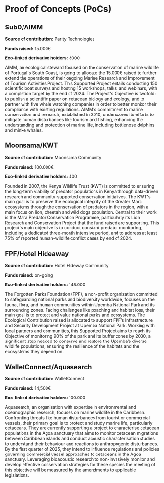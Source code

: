 # Proof of Concepts (PoCs)

## Sub0/AIMM

**Source of contribution:** Parity Technologies

**Funds raised:** 15.000€

**Eco-linked derivative holders:** 3000

AIMM, an ecological steward focused on the conservation of marine wildlife of Portugal's South Coast, is going to allocate the 15.000€ raised to further extend the operations of their ongoing Marine Research and Improvement of Tourism Activities Project. This Supported Project entails conducting 150 scientific boat surveys and hosting 15 workshops, talks, and webinars, with a completion target by the end of 2024. The Project's Objective is twofold: to publish a scientific paper on cetacean biology and ecology, and to partner with five whale watching companies in order to better monitor their compliance with existing regulations. AIMM's commitment to marine conservation and research, established in 2010, underscores its efforts to mitigate human disturbances like tourism and fishing, enhancing the understanding and protection of marine life, including bottlenose dolphins and minke whales.

## Moonsama/KWT

**Source of contribution:** Moonsama Community

**Funds raised:** 100.000€

**Eco-linked derivative holders:** 400

Founded in 2007, the Kenya Wildlife Trust (KWT) is committed to ensuring the long-term viability of predator populations in Kenya through data-driven research and community-supported conservation initiatives. The KWT's main goal is to preserve the ecological integrity of the Greater Mara ecosystems through the conservation of predators in the region, with a main focus on lion, cheetah and wild dogs population. Central to their work is the Mara Predator Conservation Programme, particularly its Lion Research and Conservation Project that the fund raised are supporting. This project's main objective is to conduct constant predator monitoring, including a dedicated three-month intensive period, and to address at least 75% of reported human-wildlife conflict cases by end of 2024.

## FPF/Hotel Hideaway

**Source of contribution:** Hotel Hideway Community

**Funds raised:** on-going

**Eco-linked derivative holders:** 148.000

The Forgotten Parks Foundation (FPF), a non-profit organization committed to safeguarding national parks and biodiversity worldwide, focuses on the fauna, flora, and human communities within Upemba National Park and its surrounding zones. Facing challenges like poaching and habitat loss, their main goal is to protect and value national parks and ecosystems. The Ecological Contribution raised is allocated to support FPF’s Infrastructure and Security Development Project at Upemba National Park. Working with local partners and communities, this Supported Project aims to reach its Objective of monitoring 90% of the park and its buffer zones by 2030, a significant step needed to conserve and restore the Upemba’s diverse wildlife populations, ensuring the resilience of the habitats and the ecosystems they depend on.

## WalletConnect/Aquasearch

**Source of contribution:** WalletConnect

**Funds raised:** 14,500€

**Eco-linked derivative holders:** 100.000

Aquasearch, an organisation with expertise in environmental and oceanographic research, focuses on marine wildlife in the Caribbean. Confronting threats like human disturbances from tourist or commercial vessels, their primary goal is to protect and study marine life, particularly cetaceans. They are currently supporting a project to characterise cetacean populations in the Agoa sanctuary that aims to monitor cetacean migrations between Caribbean islands and conduct acoustic characterisation studies to understand their behaviour and reactions to anthropogenic disturbances. By the first quarter of 2025, they intend to influence regulations and policies governing commercial vessel approaches to cetaceans in the Agoa sanctuary. Leveraging bioacoustic research to non-invasively monitor and develop effective conservation strategies for these species the meeting of this objective will be measured by the amendments to applicable legislations.
